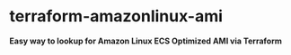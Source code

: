 # terraform-amazonlinux-ami 

**Easy way to lookup for Amazon Linux ECS Optimized AMI via Terraform**

